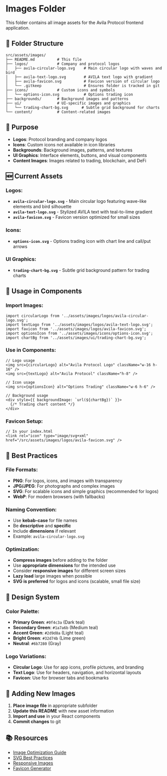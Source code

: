 # Images Folder

This folder contains all image assets for the Avila Protocol frontend application.

## 📁 Folder Structure

```
src/assets/images/
├── README.md          # This file
├── logos/             # Company and protocol logos
│   ├── avila-circular-logo.svg    # Main circular logo with waves and bird
│   ├── avila-text-logo.svg        # AVILA text logo with gradient
│   ├── avila-favicon.svg          # Favicon version of circular logo
│   └── .gitkeep                   # Ensures folder is tracked in git
├── icons/             # Custom icons and symbols
│   └── options-icon.svg           # Options trading icon
├── backgrounds/       # Background images and patterns
├── ui/                # UI-specific images and graphics
│   └── trading-chart-bg.svg      # Subtle grid background for charts
└── content/           # Content-related images
```

## 🎯 Purpose

- **Logos**: Protocol branding and company logos
- **Icons**: Custom icons not available in icon libraries
- **Backgrounds**: Background images, patterns, and textures
- **UI Graphics**: Interface elements, buttons, and visual components
- **Content Images**: Images related to trading, blockchain, and DeFi

## 🆕 Current Assets

### **Logos:**
- **`avila-circular-logo.svg`** - Main circular logo featuring wave-like elements and bird silhouette
- **`avila-text-logo.svg`** - Stylized AVILA text with teal-to-lime gradient
- **`avila-favicon.svg`** - Favicon version optimized for small sizes

### **Icons:**
- **`options-icon.svg`** - Options trading icon with chart line and call/put arrows

### **UI Graphics:**
- **`trading-chart-bg.svg`** - Subtle grid background pattern for trading charts

## 📱 Usage in Components

### **Import Images:**
```tsx
import circularLogo from '../assets/images/logos/avila-circular-logo.svg';
import textLogo from '../assets/images/logos/avila-text-logo.svg';
import favicon from '../assets/images/logos/avila-favicon.svg';
import optionsIcon from '../assets/images/icons/options-icon.svg';
import chartBg from '../assets/images/ui/trading-chart-bg.svg';
```

### **Use in Components:**
```tsx
// Logo usage
<img src={circularLogo} alt="Avila Protocol Logo" className="w-16 h-16" />
<img src={textLogo} alt="Avila Protocol" className="h-8" />

// Icon usage
<img src={optionsIcon} alt="Options Trading" className="w-6 h-6" />

// Background usage
<div style={{ backgroundImage: `url(${chartBg})` }}>
  {/* Trading chart content */}
</div>
```

### **Favicon Setup:**
```tsx
// In your index.html
<link rel="icon" type="image/svg+xml" href="/src/assets/images/logos/avila-favicon.svg" />
```

## 🚀 Best Practices

### **File Formats:**
- **PNG**: For logos, icons, and images with transparency
- **JPG/JPEG**: For photographs and complex images
- **SVG**: For scalable icons and simple graphics (recommended for logos)
- **WebP**: For modern browsers (with fallbacks)

### **Naming Convention:**
- Use **kebab-case** for file names
- Be **descriptive** and **specific**
- Include **dimensions** if relevant
- Example: `avila-circular-logo.svg`

### **Optimization:**
- **Compress images** before adding to the folder
- Use **appropriate dimensions** for the intended use
- Consider **responsive images** for different screen sizes
- **Lazy load** large images when possible
- **SVG is preferred** for logos and icons (scalable, small file size)

## 🎨 Design System

### **Color Palette:**
- **Primary Green**: `#0f4c3a` (Dark teal)
- **Secondary Green**: `#1a7a6b` (Medium teal)
- **Accent Green**: `#2d9d8a` (Light teal)
- **Bright Green**: `#32d74b` (Lime green)
- **Neutral**: `#6b7280` (Gray)

### **Logo Variations:**
- **Circular Logo**: Use for app icons, profile pictures, and branding
- **Text Logo**: Use for headers, navigation, and horizontal layouts
- **Favicon**: Use for browser tabs and bookmarks

## 🔄 Adding New Images

1. **Place image file** in appropriate subfolder
2. **Update this README** with new asset information
3. **Import and use** in your React components
4. **Commit changes** to git

## 📚 Resources

- [Image Optimization Guide](https://web.dev/fast/#optimize-your-images)
- [SVG Best Practices](https://css-tricks.com/optimizing-svgs-for-web/)
- [Responsive Images](https://developer.mozilla.org/en-US/docs/Learn/HTML/Multimedia_and_embedding/Responsive_images)
- [Favicon Generator](https://realfavicongenerator.net/) 